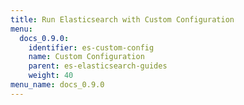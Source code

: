 ```yaml
---
title: Run Elasticsearch with Custom Configuration
menu:
  docs_0.9.0:
    identifier: es-custom-config
    name: Custom Configuration
    parent: es-elasticsearch-guides
    weight: 40
menu_name: docs_0.9.0
---
```

